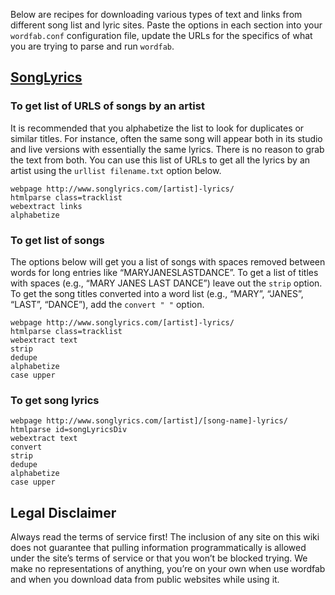 Below are recipes for downloading various types of text and links from different song list and lyric sites. Paste the options in each section into your `wordfab.conf` configuration file, update the URLs for the specifics of what you are trying to parse and run `wordfab`.

## [SongLyrics](http://songlyrics.com)

### To get list of URLS of songs by an artist

It is recommended that you alphabetize the list to look for duplicates or similar titles. For instance, often the same song will appear both in its studio and live versions with essentially the same lyrics. There is no reason to grab the text from both. You can use this list of URLs to get all the lyrics by an artist using the `urllist filename.txt` option below.
```
webpage http://www.songlyrics.com/[artist]-lyrics/
htmlparse class=tracklist
webextract links
alphabetize
```

### To get list of songs

The options below will get you a list of songs with spaces removed between words for long entries like “MARYJANESLASTDANCE”. To get a list of titles with spaces (e.g., “MARY JANES LAST DANCE”) leave out the `strip` option. To get the song titles converted into a word list (e.g., “MARY”, “JANES”, “LAST”, “DANCE”), add the `convert " "` option.
```
webpage http://www.songlyrics.com/[artist]-lyrics/
htmlparse class=tracklist
webextract text
strip
dedupe
alphabetize
case upper
```

### To get song lyrics
```
webpage http://www.songlyrics.com/[artist]/[song-name]-lyrics/
htmlparse id=songLyricsDiv
webextract text
convert
strip
dedupe
alphabetize
case upper
```

## Legal Disclaimer

Always read the terms of service first! The inclusion of any site on this wiki does not guarantee that pulling information programmatically is allowed under the site’s terms of service or that you won’t be blocked trying. We make no representations of anything, you’re on your own when use wordfab and when you download data from public websites while using it.
